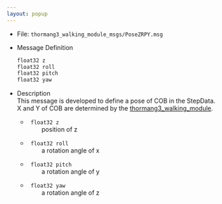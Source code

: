 ```yaml
---
layout: popup
---
```


- File: `thormang3_walking_module_msgs/PoseZRPY.msg`

- Message Definition
    ```c
    float32 z
    float32 roll
    float32 pitch
    float32 yaw
    ```

- Description  
This message is developed to define a pose of COB in the StepData.  
X and Y of COB are determined by the [thormang3_walking_module].  

    * ` float32 z`  
&emsp;&emsp; position of z

    * ` float32 roll`  
&emsp;&emsp; a rotation angle of x

    * ` float32 pitch`  
&emsp;&emsp; a rotation angle of y

    * ` float32 yaw`  
&emsp;&emsp; a rotation angle of z

[thormang3_walking_module]: /docs/en/platform/thormang3/thormang3_ros_packages/#thormang3-walking-module
